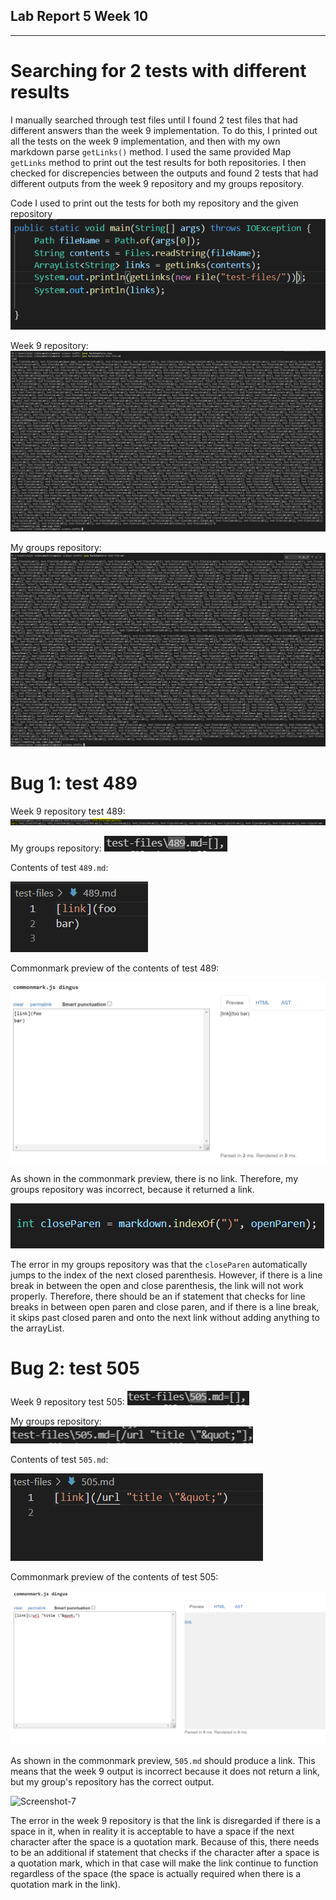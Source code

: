## Lab Report 5 Week 10 ##
-------------------------

# Searching for 2 tests with different results #

I manually searched through test files until I found 2 test files that had different answers than the week 9 implementation. To do this, I printed out all the tests on the week 9 implementation, and then with my own markdown parse ```getLinks()``` method. I used the same provided Map ```getLinks``` method to print out the test results for both repositories. I then checked for discrepencies between the outputs and found 2 tests that had different outputs from the week 9 repository and my groups repository.

Code I used to print out the tests for both my repository and the given repository
![Screenshot-0](main-method-test-output.PNG)

Week 9 repository:
![Screenshot-1](my-test-output.PNG)

My groups repository: 
![Screenshot-2](my-actual-test-output.PNG)

# Bug 1: test 489 #

Week 9 repository test 489: 
![Screenshot-3](489-my-output.PNG)

My groups repository:
![Screenshot-4](489-week-9-output.PNG)

Contents of test ```489.md```:

![Screenshot-3.5](489-test.PNG)

Commonmark preview of the contents of test 489:

![Screenshot-3.6](commonmark-489.PNG)

As shown in the commonmark preview, there is no link. Therefore, my groups repository was incorrect, because it returned a link. 

![Screenshot-3.7](489-error.PNG)

The error in my groups repository was that the ```closeParen``` automatically jumps to the index of the next closed parenthesis. However, if there is a line break in between the open and close parenthesis, the link will not work properly. Therefore, there should be an if statement that checks for line breaks in between open paren and close paren, and if there is a line break, it skips past closed paren and onto the next link without adding anything to the arrayList.

# Bug 2: test 505 #

Week 9 repository test 505:
![Screenshot-5](505-their-output.PNG)

My groups repository:
![Screenshot-6](505-my-output.PNG)

Contents of test ```505.md```:

![Screenshot-3.6](505-test.PNG)

Commonmark preview of the contents of test 505:

![Screenshot-3.9](commonmark-505.PNG)

As shown in the commonmark preview, ```505.md``` should produce a link. This means that the week 9 output is incorrect because it does not return a link, but my group's repository has the correct output. 

![Screenshot-7](505-error)

The error in the week 9 repository is that the link is disregarded if there is a space in it, when in reality it is acceptable to have a space if the next character after the space is a quotation mark. Because of this, there needs to be an additional if statement that checks if the character after a space is a quotation mark, which in that case will make the link continue to function regardless of the space (the space is actually required when there is a quotation mark in the link).